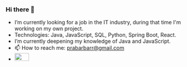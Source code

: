 ### Hi there 👋

    
- I’m currently looking for a job in the IT industry, during that time I'm working on my own project.
- Technologies: Java, JavaScript, SQL, Python, Spring Boot, React.
- I’m currently deepening my knowledge of Java and JavaScript.
- 📫 How to reach me: prabarbarr@gmail.com
- <img height="21" src="https://upload.wikimedia.org/wikipedia/en/3/30/Java_programming_language_logo.svg" width="38"/>
